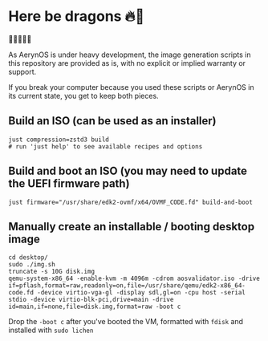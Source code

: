 # Here be dragons 🔥🐉

🚨🚧🚧🚧🚨

As AerynOS is under heavy development, the image generation scripts in this repository are provided as is,
with no explicit or implied warranty or support.

If you break your computer because you used these scripts or AerynOS in its current state, you get to keep both pieces.

## Build an ISO (can be used as an installer)

    just compression=zstd3 build
    # run 'just help' to see available recipes and options

## Build and boot an ISO (you may need to update the UEFI firmware path)

    just firmware="/usr/share/edk2-ovmf/x64/OVMF_CODE.fd" build-and-boot

## Manually create an installable / booting desktop image

    cd desktop/
    sudo ./img.sh
    truncate -s 10G disk.img
    qemu-system-x86_64 -enable-kvm -m 4096m -cdrom aosvalidator.iso -drive if=pflash,format=raw,readonly=on,file=/usr/share/qemu/edk2-x86_64-code.fd -device virtio-vga-gl -display sdl,gl=on -cpu host -serial stdio -device virtio-blk-pci,drive=main -drive id=main,if=none,file=disk.img,format=raw -boot c

Drop the `-boot c` after you've booted the VM, formatted with `fdisk` and installed with `sudo lichen`
